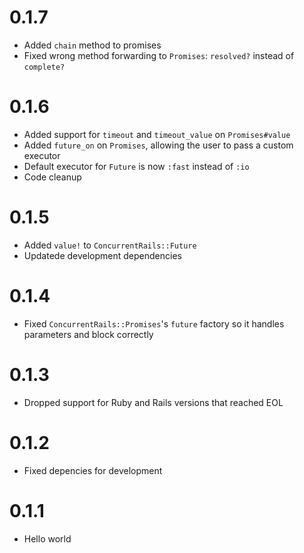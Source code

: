 # 0.1.7

* Added `chain` method to promises
* Fixed wrong method forwarding to `Promises`: `resolved?` instead of `complete?`

# 0.1.6

* Added support for `timeout` and `timeout_value` on `Promises#value`
* Added `future_on` on `Promises`, allowing the user to pass a custom executor
* Default executor for `Future` is now `:fast` instead of `:io`
* Code cleanup

# 0.1.5

* Added `value!` to `ConcurrentRails::Future`
* Updatede development dependencies

# 0.1.4

* Fixed `ConcurrentRails::Promises`'s `future` factory so it handles parameters and block correctly

# 0.1.3

* Dropped support for Ruby and Rails versions that reached EOL

# 0.1.2

* Fixed depencies for development

# 0.1.1

* Hello world
